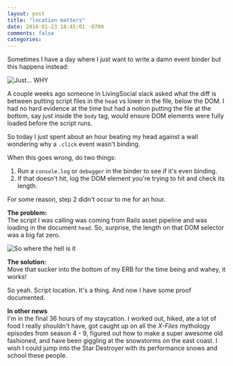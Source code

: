 ```yaml
---
layout: post
title: "location matters"
date: 2016-01-23 18:45:01 -0700
comments: false
categories: 
---
```


Sometimes I have a day where I just want to write a damn event binder but this happens instead:

![Just... WHY](http://i.imgur.com/s32cy.gif)

A couple weeks ago someone in LivingSocial slack asked what the diff is between putting script files in the `head` vs lower in the file, below the DOM. I had no hard evidence at the time but had a notion putting the file at the bottom, say just inside the `body` tag, would ensure DOM elements were fully loaded before the script runs.

So today I just spent about an hour beating my head against a wall wondering why a `.click` event wasn't binding.

When this goes wrong, do two things:  
1. Run a `console.log` or `debugger` in the binder to see if it's even binding.  
2. If that doesn't hit, log the DOM element you're trying to hit and check its length.

For some reason, step 2 didn't occur to me for an hour.

__The problem:__  
The script I was calling was coming from Rails asset pipeline and was loading in the document `head`. So, surprise, the length on that DOM selector was a big fat zero.

![So where the hell is it](http://gifsec.com/wp-content/uploads/GIF/2014/04/where-is-everyone-gif.gif?gs=a)

__The solution:__  
Move that sucker into the bottom of my ERB for the time being and wahey, it works!

So yeah. Script location. It's a thing. And now I have some proof documented.

__In other news__  
I'm in the final 36 hours of my staycation. I worked out, hiked, ate a lot of food I really shouldn't have, got caught up on all the _X-Files_ mythology episodes from season 4 - 9, figured out how to make a super awesome old fashioned, and have been giggling at the snowstorms on the east coast. I wish I could jump into the Star Destroyer with its performance snows and school these people.